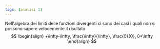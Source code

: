 ```yaml
---
tags: [analisi 1]
---
```

Nell'algebra dei limiti delle funzioni divergenti ci sono dei casi i quali non si possono sapere velocemente il risultato
$$
\begin{align}
	+\infty-\infty, \frac{\infty}{\infty}, \frac{0}{0}, 0*\infty
\end{align}
$$

